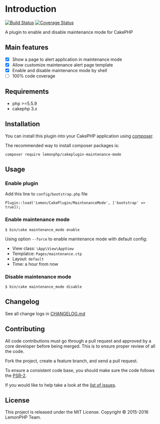 Introduction
===
[![Build Status](https://travis-ci.org/lemonphp/cakeplugin-maintenance-mode.svg?branch=master)](https://travis-ci.org/lemonphp/cakeplugin-maintenance-mode)
[![Coverage Status](https://coveralls.io/repos/github/lemonphp/cakeplugin-maintenance-mode/badge.svg?branch=master)](https://coveralls.io/github/lemonphp/cakeplugin-maintenance-mode?branch=master)

A plugin to enable and disable maintenance mode for CakePHP

Main features
---
- [x] Show a page to alert application in maintenance mode
- [x] Allow customize maintenance alert page template
- [x] Enable and disable maintenance mode by shell
- [ ] 100% code coverage

Requirements
---

* php >=5.5.9
* cakephp 3.x

Installation
---
You can install this plugin into your CakePHP application using [composer](http://getcomposer.org).

The recommended way to install composer packages is:

```
composer require lemonphp/cakeplugin-maintenance-mode
```

Usage
---

### Enable plugin

Add this line to `config/bootstrap.php` file
```
Plugin::load('Lemon/CakePlugin/MaintenanceMode', ['bootstrap' => true]);
```

### Enable maintenance mode

```
$ bin/cake maintenance_mode enable
```

Using option `--force` to enable maintenance mode with default config:

- View class: `\App\View\AppView`
- Templatce: `Pages/maintenance.ctp`
- Layout: `default`
- Time: a hour from now

### Disable maintenance mode

```
$ bin/cake maintenance_mode disable
```

Changelog
---
See all change logs in [CHANGELOG.md][changelog]

Contributing
---
All code contributions must go through a pull request and approved by
a core developer before being merged. This is to ensure proper review of all the code.

Fork the project, create a feature branch, and send a pull request.

To ensure a consistent code base, you should make sure the code follows the [PSR-2][psr2].

If you would like to help take a look at the [list of issues][issues].

License
---
This project is released under the MIT License.
Copyright © 2015-2016 LemonPHP Team.


[changelog]: https://github.com/lemonphp/cakeplugin-maintenance-mode/blob/master/CHANGELOG.md
[psr2]: https://github.com/php-fig/fig-standards/blob/master/accepted/PSR-2-coding-style-guide.md
[issues]: https://github.com/lemonphp/cakeplugin-maintenance-mode/issues